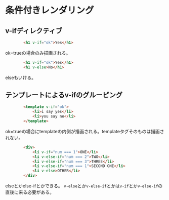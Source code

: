 # 条件付きレンダリング
## v-ifディレクティブ

```html
        <h1 v-if="ok">Yes</h1>
```
ok=trueの場合のみ描画される。


```html
        <h1 v-if="ok">Yes</h1>
        <h1 v-else>No</h1>
```
elseもいける。

## テンプレートによるv-ifのグルーピング



```html
        <template v-if="ok">
            <li>i say yes</li>
            <li>you say no</li>
        </template>
```

ok=trueの場合にtemplateの内側が描画される。templateタグそのものは描画されない。

```html
        <div>
            <li v-if="num === 1">ONE</li>
            <li v-else-if="num === 2">TWO</li>
            <li v-else-if="num === 3">THREE</li>
            <li v-else-if="num === 1">SECOND ONE</li>
            <li v-else>OTHER</li>
        </div>
```
elseとかelse-ifとかできる。
`v-else`とか`v-else-if`とかは`v-if`とか`v-else-if`の直後に来る必要がある。